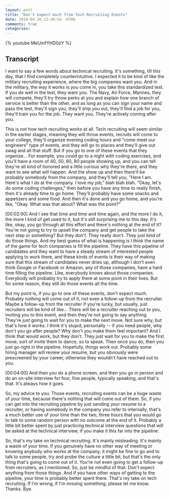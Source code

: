 ```yaml
---
layout: post
title: "Don't expect much from Tech Recruiting Events"
date: 2018-04-30 13:49:54 -0700
comments: true
categories:
---
```


{% youtube MeUmfYHD0zY %}

## Transcript

I want to say a few words about technical recruiting. It's something, till this day, that I find completely counterintuitive. I expected it to be kind of like the military recruiting experience, where the big companies want you. And in the military, the way it works is you come in, you take this standardized test. If you do well in the test, they want you. The Navy, Air Force, Marines, they will compete, they'll try throw perks at you and explain how one branch of service is better than the other, and as long as you can sign your name and pass the test, they'll sign you, they'll ship you out, they'll find a job for you, they'll train you for the job. They want you. They're actively coming after you. 

This is not how tech recruiting works at all. Tech recruiting will seem similar in the earlier stages, meaning they will throw events, recruits will come to your college, they'll organize evening coding hours and "come meet our engineers" type of events, and they will go to places and they'll give out swag and all that stuff. But if you go to one of these events that they organize... For example, you could go to a night with coding exercises, and you'll have a room of 40, 50, 60, 80 people showing up, and you can tell they're all kind of honored and a little curious why they're there, and they want to see what will happen. And the show up and then there'll be probably somebody from the company, and they'll tell you, "Here I am. Here's what I do at the company. I love my job," blah blah blah. "Okay, let's do some coding challenges," then before you have any time to really finish, then it's already time to go home. They'll probably have some snacks and appetizers and some food. And then it's done and you go home, and you're like, "Okay. What was that about? What was the point?"

[00:02:00] And I see that time and time and time again, and the more I do it, the more I kind of get used to it, but it's still surprising me to this day. It's like, okay, you go through all this effort and there's nothing at the end of it? You're not going to try to upsell the company and get people to take the next step or something? But they don't. They really don't. They just kind of do those things. And my best guess of what is happening is I think the name of the game for tech companies is fill the pipeline. They have this pipeline of candidates and they want to have a steady stream of interested people applying to work there, and these kinds of events is their way of making sure that this stream of candidates never dries up, although I don't even think Google or Facebook or Amazon, any of those companies, have a hard time filling the pipeline. Like, everybody knows about those companies. Everybody will probably try to apply there at some point in their lives. But for some reason, they still do those events all the time.

But my point is, if you go to one of these events, don't expect much. Probably nothing will come out of it, not even a follow-up from the recruiter. Maybe a follow-up from the recruiter if you're lucky, but usually, just recruiters will be kind of like... There will be a recruiter reaching out to you, inviting you to this event, and then they're not going to say anything. They're just going to wait for you to make the next move. Not sure why, but that's how it works. I think it's stupid, personally -- if you need people, why don't you go after people? Why don't you make them feel important? And I think that would work, but they don't. They just wait for you to make the first move, sort of invite them to dance, so to speak. Then once you do, then you just go right in the pipeline. Hopefully, things work out. Probably some hiring manager will review your resume, but you obviously were prescreened by your career, otherwise they wouldn't have reached out to you. 

[00:04:00] And then you do a phone screen, and then you go in person and do an on-site interview for four, five people, typically speaking, and that's that. It's always how it goes.

So, my advice to you: Those events, recruiting events can be a huge waste of your time, because there's nothing that will come out of them. So, if you can get into the recruiting pipeline by just sending your resume to a recruiter, or having somebody in the company you refer to internally, that's a much better use of your time than the two, three hours that you would go to talk to some random person with no outcome at the end of it. Probably a little bit better spent by just practicing technical interview questions that will be asked at the technical interview, if you make it this far into the pipeline.

So, that's my take on technical recruiting. It's mainly misleading. It's mainly a waste of your time. If you genuinely have no other way of meeting or knowing anybody who works at the company, it might be fine to go and to talk to some people, try and probe the culture a little bit, but that's the only thing that's going to come out of it. You're not even going to get a follow-up from recruiters, as I mentioned. So, just be mindful of that. Don't expect anything from those things. And if you have other ways of getting to the pipeline, your time is probably better spent there. That's my take on tech recruiting. If I'm wrong, if I'm missing something, please let me know. Thanks. Bye.

